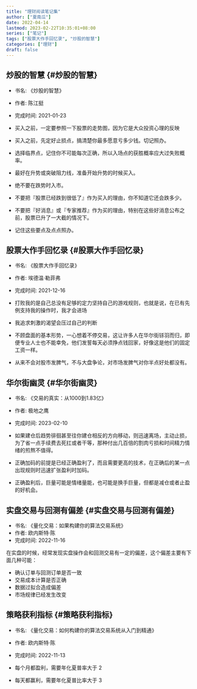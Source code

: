 ```yaml
---
title: "理财阅读笔记集"
author: ["夏南瓜"]
date: 2022-04-14
lastmod: 2023-02-22T10:35:01+08:00
series: ["笔记"]
tags: ["股票大作手回忆录", "炒股的智慧"]
categories: ["理财"]
draft: false
---
```


## 炒股的智慧 {#炒股的智慧}

-   书名: 《炒股的智慧》
-   作者: 陈江挺
-   完成时间: 2021-01-23

-   买入之前，一定要参照一下股票的走势图，因为它是大众投资心理的反映
-   买入之前，先定好止损点，搞清楚你最多愿意亏多少钱。切记照办。
-   选择临界点，记住你不可能每次正确，所以入场点的获胜概率应大过失败概率。
-   最好在升势或突破阻力线，准备开始升势的时候买入。
-   绝不要在跌势时入市。
-   不要把『股票已经跌到很低了』作为买入的理由，你不知道它还会跌多少。
-   不要把『好消息』或『专家推荐』作为买的理由，特别在这些好消息公布之前，股票已升了一大截的情况下。
-   记住这些要点及点点照办。


## 股票大作手回忆录 {#股票大作手回忆录}

-   书名: 《股票大作手回忆录》
-   作者: 埃德温·勒菲弗
-   完成时间: 2021-12-16

-   打败我的是自己总没有足够的定力坚持自己的游戏规则，也就是说，在已有先例支持我的操作时，我才会进场
-   我追求刺激的渴望会压过自己的判断
-   不顾盘面的基本形势，一心想着不停交易，这让许多人在华尔街铩羽而归，即便专业人士也不能幸免，他们发誓每天必须挣点钱回家，好像这是他们的固定工资一样。
-   从来不会对股市发脾气，不与大盘争论，对市场发脾气对你半点好处都没有。


## 华尔街幽灵 {#华尔街幽灵}

-   书名: 《交易的真实：从1000到1.83亿》
-   作者: 极地之鹰
-   完成时间: 2023-02-10

-   如果建仓后趋势徘徊甚至往你建仓相反的方向移动，则迅速离场，主动止损，为了省一点手续费去死扛或者干等，那种付出几百倍的割肉亏损和时间精力情绪的煎熬不值得。
-   正确加码的前提是已经正确盈利了，而且需要更高的技术，在正确后的某一点出现规则时迅速扩张盈利时加码。
-   正确盈利后，巨量可能是情绪量能，也可能是换手巨量，但都是减仓或者止盈的好机会。


## 实盘交易与回测有偏差 {#实盘交易与回测有偏差}

-   书名: 《量化交易：如果构建你的算法交易系统》
-   作者: 欧内斯特·陈
-   完成时间: 2022-11-16

在实盘的时候，经常发现实盘操作会和回测交易有一定的偏差，这个偏差主要有下面几种可能：

-   确认订单与回测订单是否一致
-   交易成本计算是否正确
-   数据过拟合造成偏差
-   市场规律已经发生改变


## 策略获利指标 {#策略获利指标}

-   书名: 《量化交易：如何构建你的算法交易系统从入门到精通》
-   作者: 欧内斯特·陈
-   完成时间: 2022-11-13

-   每个月都盈利，需要年化夏普率大于 2
-   每天都赢利，需要年化夏普比率大于 3
